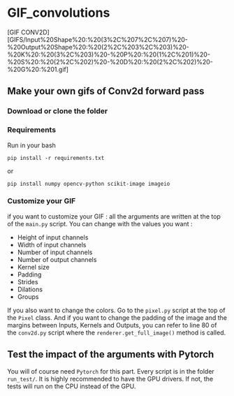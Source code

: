 # GIF_convolutions

[GIF CONV2D][GIFS/Input%20Shape%20:%20(3%2C%207%2C%207)%20-%20Output%20Shape%20:%20(2%2C%203%2C%203)%20-%20K%20:%20(3%2C%203)%20-%20P%20:%20(1%2C%201)%20-%20S%20:%20(2%2C%202)%20-%20D%20:%20(2%2C%202)%20-%20G%20:%201.gif]

## Make your own gifs of Conv2d forward pass 

### Download or clone the folder

### Requirements

Run in your bash 
```
pip install -r requirements.txt
```

or 
```
pip install numpy opencv-python scikit-image imageio
```
### Customize your GIF
if you want to customize your GIF :  all the arguments are written at the top of the `main.py` script.
You can change with the values you want :
  - Height of input channels
  - Width of input channels
  - Number of input channels
  - Number of output channels
  - Kernel size
  - Padding 
  - Strides
  - Dilations
  - Groups

If you also want to change the colors. Go to the `pixel.py` script at the top of the `Pixel` class. 
And if you want to change the padding of the image and the margins between Inputs, Kernels and Outputs, you can refer to line 80 of the `conv2d.py` script where the `renderer.get_full_image()` method is called.

## Test the impact of the arguments with Pytorch

You will of course need `Pytorch` for this part. Every script is in the folder `run_test/`. It is highly recommended to have the GPU drivers. If not, the tests will run on the CPU instead of the GPU.
